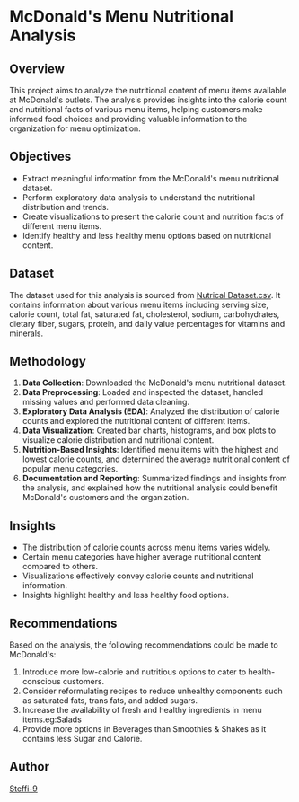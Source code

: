 # McDonald's Menu Nutritional Analysis

## Overview
This project aims to analyze the nutritional content of menu items available at McDonald's outlets. The analysis provides insights into the calorie count and nutritional facts of various menu items, helping customers make informed food choices and providing valuable information to the organization for menu optimization.

## Objectives
- Extract meaningful information from the McDonald's menu nutritional dataset.
- Perform exploratory data analysis to understand the nutritional distribution and trends.
- Create visualizations to present the calorie count and nutrition facts of different menu items.
- Identify healthy and less healthy menu options based on nutritional content.

## Dataset
The dataset used for this analysis is sourced from [Nutrical Dataset.csv](link_to_dataset). It contains information about various menu items including serving size, calorie count, total fat, saturated fat, cholesterol, sodium, carbohydrates, dietary fiber, sugars, protein, and daily value percentages for vitamins and minerals.

## Methodology
1. **Data Collection**: Downloaded the McDonald's menu nutritional dataset.
2. **Data Preprocessing**: Loaded and inspected the dataset, handled missing values and performed data cleaning.
3. **Exploratory Data Analysis (EDA)**: Analyzed the distribution of calorie counts and explored the nutritional content of different items.
4. **Data Visualization**: Created bar charts, histograms, and box plots to visualize calorie distribution and nutritional content.
5. **Nutrition-Based Insights**: Identified menu items with the highest and lowest calorie counts, and determined the average nutritional content of popular menu categories.
6. **Documentation and Reporting**: Summarized findings and insights from the analysis, and explained how the nutritional analysis could benefit McDonald's customers and the organization.

## Insights
- The distribution of calorie counts across menu items varies widely.
- Certain menu categories have higher average nutritional content compared to others.
- Visualizations effectively convey calorie counts and nutritional information.
- Insights highlight healthy and less healthy food options.

## Recommendations
Based on the analysis, the following recommendations could be made to McDonald's:
1. Introduce more low-calorie and nutritious options to cater to health-conscious customers.
2. Consider reformulating recipes to reduce unhealthy components such as saturated fats, trans fats, and added sugars.
3. Increase the availability of fresh and healthy ingredients in menu items.eg:Salads
4. Provide more options in Beverages than Smoothies & Shakes as it contains less Sugar and Calorie.



## Author
[Steffi-9]()

